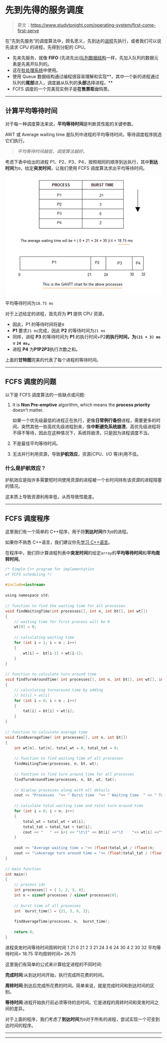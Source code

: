 # 先到先得的服务调度

> 原文：<https://www.studytonight.com/operating-system/first-come-first-serve>

在“先到先服务”的调度算法中，顾名思义，先到达的[进程](process-scheduling)先执行，或者我们可以说先请求 CPU 的进程，先得到分配的 CPU。

*   先来先服务，就像 **FIFO** (先进先出)[队列数据结构](queue-data-structure)一样，先加入队列的数据元素是先离开队列的。
*   这在[批处理系统](types-of-os)中使用。
*   使用 Queue 数据结构通过编程很容易理解和实现**，其中一个新的进程通过队列的**尾部**进入，调度器从队列的**头部**选择进程。**
*   FCFS 调度的一个完美现实例子是**在售票柜台**购票。

* * *

## 计算平均等待时间

对于每一种调度算法来说，**平均等待时间**是判断其性能的关键参数。

AWT 或 Average waiting time 是队列中进程的平均等待时间，等待调度程序挑选它们执行。

> *平均等待时间越低，调度算法越好。*

考虑下表中给出的进程 P1、P2、P3、P4，按照相同的顺序到达执行，其中**到达时间**为`0`，给定**突发时间**，让我们使用 FCFS 调度算法求出平均等待时间。

![First Come First Serve(FCFS) Scheduling](img/7df8c70827f9243acc7c38dc2457869b.png)

平均等待时间为`18.75 ms`

对于上述给定的进程，首先将为 **P1** 提供 CPU 资源，

*   因此，P1 的等待时间将是`0`
*   **P1** 要求`21 ms`完成，因此 **P2** 的等待时间为`21 ms`
*   同样，进程 **P3** 的等待时间为 **P1** 的执行时间+P2**的执行时间，为`(21 + 3) ms` = `24 ms`。**
*   进程 **P4** 为**P1****P2****P3**执行次数之和。

上面的**甘特图**完美的代表了每个进程的等待时间。

* * *

## FCFS 调度的问题

以下是 FCFS 调度算法的一些缺点或问题:

1.  It is **Non Pre-emptive** algorithm, which means the **process priority** doesn't matter.

    如果一个优先级最低的进程正在执行，更像**日常例行备份**进程，需要更多的时间，突然其他一些高优先级进程到来，像**中断避免系统崩溃**，高优先级进程将不得不等待，因此在这种情况下，系统将崩溃，只是因为进程调度不当。

2.  不是最佳平均等待时间。
3.  无法并行利用资源，导致**护航效应**，资源(CPU、I/O 等)利用不佳。

### 什么是护航效应？

护航效应是指许多需要短时间使用资源的进程被一个长时间持有该资源的进程阻塞的情况。

这本质上导致资源利用率低，从而导致性能差。

* * *

## FCFS 调度程序

这里我们有一个简单的 C++程序，用于将**到达时间**作为`0`的进程。

如果你不熟悉 C++语言，我们建议你先[学习 C++语言](/cpp/introduction-to-cpp)。

在程序中，我们将计算进程列表中**突发时间**的给定`array`的**平均等待时间**和**平均周转时间**。

```c
/* Simple C++ program for implementation 
of FCFS scheduling */

#include<iostream>

using namespace std;

// function to find the waiting time for all processes
void findWaitingTime(int processes[], int n, int bt[], int wt[])
{
    // waiting time for first process will be 0
    wt[0] = 0;

    // calculating waiting time
    for (int i = 1; i < n ; i++)
    {
        wt[i] =  bt[i-1] + wt[i-1];
    }
}

// function to calculate turn around time
void findTurnAroundTime( int processes[], int n, int bt[], int wt[], int tat[])
{
    // calculating turnaround time by adding
    // bt[i] + wt[i]
    for (int i = 0; i < n ; i++)
    {
        tat[i] = bt[i] + wt[i];
    }
}

// function to calculate average time
void findAverageTime( int processes[], int n, int bt[])
{
    int wt[n], tat[n], total_wt = 0, total_tat = 0;

    // function to find waiting time of all processes
    findWaitingTime(processes, n, bt, wt);

    // function to find turn around time for all processes
    findTurnAroundTime(processes, n, bt, wt, tat);

    // display processes along with all details
    cout << "Processes  "<< " Burst time  "<< " Waiting time  " << " Turn around time\n";

    // calculate total waiting time and total turn around time
    for (int i = 0; i < n; i++)
    {
        total_wt = total_wt + wt[i];
        total_tat = total_tat + tat[i];
        cout << "   " << i+1 << "\t\t" << bt[i] <<"\t    "<< wt[i] <<"\t\t  " << tat[i] <<endl;
    }

    cout << "Average waiting time = "<< (float)total_wt / (float)n;
    cout << "\nAverage turn around time = "<< (float)total_tat / (float)n;
}

// main function
int main()
{
    // process ids
    int processes[] = { 1, 2, 3, 4};
    int n = sizeof processes / sizeof processes[0];

    // burst time of all processes
    int  burst_time[] = {21, 3, 6, 2};

    findAverageTime(processes, n,  burst_time);

    return 0;
}
```

进程突发时间等待时间周转时间 1 21 0 21 2 3 21 24 3 6 24 30 4 2 30 32 平均等待时间= 18.75 平均周转时间= 26.75

这里我们有简单的公式来计算给定进程的不同时间:

**完成时间**:从到达时间开始，执行完成所花费的时间。

**周转时间**:到达后完成所花费的时间。简单来说，就是完成时间和到达时间的区别。

**等待时间**:进程开始执行前必须等待的总时间。它是进程的周转时间和突发时间之间的差异。

对于上面的程序，我们考虑了**到达时间**为`0`对于所有的进程，尝试实现一个可变到达时间的程序。

* * *

* * *